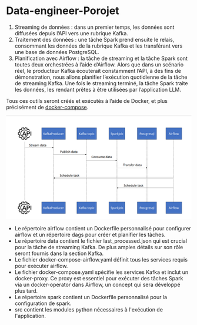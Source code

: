 # Data-engineer-Porojet

1. Streaming de données : dans un premier temps, les données sont diffusées depuis l’API vers une rubrique Kafka.
2. Traitement des données : une tâche Spark prend ensuite le relais, consommant les données de la rubrique Kafka et les transférant vers une base de données PostgreSQL.
3. Planification avec Airflow : la tâche de streaming et la tâche Spark sont toutes deux orchestrées à l’aide d’Airflow. Alors que dans un scénario réel, le producteur Kafka écouterait constamment l’API, à des fins de démonstration, nous allons planifier l’exécution quotidienne de la tâche de streaming Kafka. Une fois le streaming terminé, la tâche Spark traite les données, les rendant prêtes à être utilisées par l’application LLM.

Tous ces outils seront créés et exécutés à l’aide de Docker, et plus précisément de [docker-compose](https://docs.docker.com/compose/).

![1726132869607](image/README/1726132869607.png)




* Le répertoire airflow contient un Dockerfile personnalisé pour configurer airflow et un répertoire dags pour créer et planifier les tâches.
* Le répertoire data contient le fichier last_processed.json qui est crucial pour la tâche de streaming Kafka. De plus amples détails sur son rôle seront fournis dans la section Kafka.
* Le fichier docker-compose-airflow.yaml définit tous les services requis pour exécuter airflow.
* Le fichier docker-compose.yaml spécifie les services Kafka et inclut un docker-proxy. Ce proxy est essentiel pour exécuter des tâches Spark via un docker-operator dans Airflow, un concept qui sera développé plus tard.
* Le répertoire spark contient un Dockerfile personnalisé pour la configuration de spark.
* src contient les modules python nécessaires à l'exécution de l'application.
